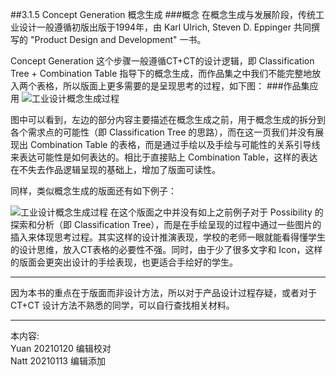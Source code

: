 ##3.1.5 Concept Generation 概念生成
###概念
在概念生成与发展阶段，传统工业设计一般遵循初版出版于1994年，由 Karl Ulrich, Steven D. Eppinger 共同撰写的 "Product Design and Development" 一书。


Concept Generation 这个步骤一般遵循CT+CT的设计逻辑，即 Classification Tree + Combination Table 指导下的概念生成，而作品集之中我们不能完整地放入两个表格，所以版面上更多需要的是呈现思考的过程，如下图：
###作品集应用
![工业设计概念生成过程](http://kitpic.makebi.net/2021/id_13.jpg)

图中可以看到，左边的部分内容主要描述在概念生成之前，用于概念生成的拆分到各个需求点的可能性（即 Classification Tree 的思路），而在这一页我们并没有展现出 Combination Table 的表格，而是通过手绘以及手绘与可能性的关系引导线来表达可能性是如何表达的。相比于直接贴上 Combination Table，这样的表达在不失去作品逻辑呈现的基础上，增加了版面可读性。

同样，类似概念生成的版面还有如下例子：

![工业设计概念生成过程](http://kitpic.makebi.net/2021/id_14.jpg)
在这个版面之中并没有如上之前例子对于 Possibility 的探索和分析（即 Classification Tree），而是在手绘呈现的过程中通过一些图片的插入来体现思考过程。其实这样的设计推演表现，学校的老师一眼就能看得懂学生的设计思维，放入CT表格的必要性不强。同时，由于少了很多文字和 Icon，这样的版面会更突出设计的手绘表现，也更适合手绘好的学生。

---

因为本书的重点在于版面而非设计方法，所以对于产品设计过程存疑，或者对于 CT+CT 设计方法不熟悉的同学，可以自行查找相关材料。

---
本内容:    
Yuan 20210120 编辑校对  
Natt 20210113 编辑添加
